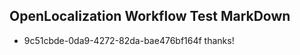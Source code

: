 ## OpenLocalization Workflow Test MarkDown
* 9c51cbde-0da9-4272-82da-bae476bf164f thanks!

<!--HONumber=Jul16_HO3-->


